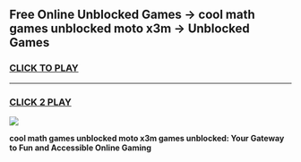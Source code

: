 
## Free Online Unblocked Games → cool math games unblocked moto x3m → Unblocked Games
<h3>
<a href="https://premium.freeplayer.one?title=cool_math_games_unblocked_moto_x3m&ref=21F">CLICK TO PLAY</a></h3>
<hr>

<h3>
<a href="https://premium.freeplayer.one?title=cool_math_games_unblocked_moto_x3m&ref=21F">CLICK 2 PLAY</a>
  
</h3>

<a href="https://premium.freeplayer.one?title=cool_math_games_unblocked_moto_x3m&ref=21F/"><img src="https://clearcache.store/games.png"></a>


**cool math games unblocked moto x3m games unblocked: Your Gateway to Fun and Accessible Online Gaming**
